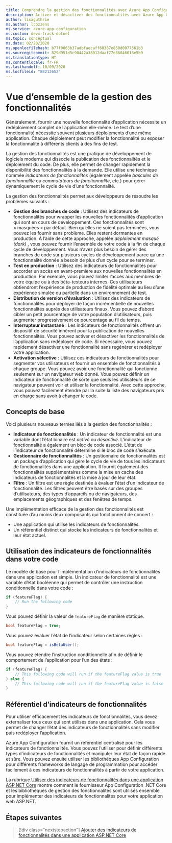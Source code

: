 ```yaml
---
title: Comprendre la gestion des fonctionnalités avec Azure App Configuration
description: Activer et désactiver des fonctionnalités avec Azure App Configuration
author: lisaguthrie
ms.author: lcozzens
ms.service: azure-app-configuration
ms.custom: devx-track-dotnet
ms.topic: conceptual
ms.date: 02/20/2020
ms.openlocfilehash: b77f0063b37adbfaecaff68387e858d0077561b3
ms.sourcegitcommit: 829d951d5c90442a38012daaf77e86046018e5b9
ms.translationtype: HT
ms.contentlocale: fr-FR
ms.lasthandoff: 10/09/2020
ms.locfileid: "88212652"
---
```

# <a name="feature-management-overview"></a>Vue d’ensemble de la gestion des fonctionnalités

Généralement, fournir une nouvelle fonctionnalité d’application nécessite un redéploiement complet de l’application elle-même. Le test d’une fonctionnalité nécessite souvent plusieurs déploiements d’une même application.  Chaque déploiement peut modifier la fonctionnalité ou exposer la fonctionnalité à différents clients à des fins de test.  

La gestion des fonctionnalités est une pratique de développement de logiciels moderne qui dissocie la publication des fonctionnalités et le déploiement du code. De plus, elle permet de changer rapidement la disponibilité des fonctionnalités à la demande. Elle utilise une technique nommée *indicateurs de fonctionnalités* (également appelée *bascules de fonctionnalité* ou *commutateurs de fonctionnalité*, etc.) pour gérer dynamiquement le cycle de vie d’une fonctionnalité.

La gestion des fonctionnalités permet aux développeurs de résoudre les problèmes suivants :

* **Gestion des branches de code** : Utilisez des indicateurs de fonctionnalités pour wrapper les nouvelles fonctionnalités d’application qui sont en cours de développement. Ces fonctionnalités sont « masquées » par défaut. Bien qu’elles ne soient pas terminées, vous pouvez les fournir sans problème. Elles restent dormantes en production. À l’aide de cette approche, appelée *déploiement masqué (dark)* , vous pouvez fournir l’ensemble de votre code à la fin de chaque cycle de développement. Vous n’avez plus besoin de gérer des branches de code sur plusieurs cycles de développement parce qu’une fonctionnalité donnée a besoin de plus d’un cycle pour se terminer.
* **Test en production** : Utilisez des indicateurs de fonctionnalités pour accorder un accès en avant-première aux nouvelles fonctionnalités en production. Par exemple, vous pouvez limiter l’accès aux membres de votre équipe ou à des bêta-testeurs internes. Ces utilisateurs obtiendront l’expérience de production de fidélité optimale au lieu d’une expérience simulée ou partielle dans un environnement de test.
* **Distribution de version d’évaluation** : Utilisez des indicateurs de fonctionnalités pour déployer de façon incrémentielle de nouvelles fonctionnalités auprès des utilisateurs finaux. Vous pouvez d’abord cibler un petit pourcentage de votre population d’utilisateurs, puis augmenter progressivement ce pourcentage au fil du temps.
* **Interrupteur instantané** : Les indicateurs de fonctionnalités offrent un dispositif de sécurité inhérent pour la publication de nouvelles fonctionnalités. Vous pouvez activer et désactiver les fonctionnalités de l’application sans redéployer de code. Si nécessaire, vous pouvez rapidement désactiver une fonctionnalité sans regénérer et redéployer votre application.
* **Activation sélective** : Utilisez ces indicateurs de fonctionnalités pour segmenter vos utilisateurs et fournir un ensemble de fonctionnalités à chaque groupe. Vous pouvez avoir une fonctionnalité qui fonctionne seulement sur un navigateur web donné. Vous pouvez définir un indicateur de fonctionnalité de sorte que seuls les utilisateurs de ce navigateur peuvent voir et utiliser la fonctionnalité. Avec cette approche, vous pouvez facilement étendre par la suite la liste des navigateurs pris en charge sans avoir à changer le code.

## <a name="basic-concepts"></a>Concepts de base

Voici plusieurs nouveaux termes liés à la gestion des fonctionnalités :

* **Indicateur de fonctionnalités** : Un indicateur de fonctionnalité est une variable dont l’état binaire est *activé* ou *désactivé*. L’indicateur de fonctionnalité a également un bloc de code associé. L’état de l’indicateur de fonctionnalité détermine si le bloc de code s’exécute.
* **Gestionnaire de fonctionnalités** : Un gestionnaire de fonctionnalités est un package d’application qui gère le cycle de vie de tous les indicateurs de fonctionnalités dans une application. Il fournit également des fonctionnalités supplémentaires comme la mise en cache des indicateurs de fonctionnalités et la mise à jour de leur état.
* **Filtre** : Un filtre est une règle destinée à évaluer l’état d’un indicateur de fonctionnalité. Les filtres peuvent être basés sur des groupes d’utilisateurs, des types d’appareils ou de navigateurs, des emplacements géographiques et des fenêtres de temps.

Une implémentation efficace de la gestion des fonctionnalités est constituée d’au moins deux composants qui fonctionnent de concert :

* Une application qui utilise les indicateurs de fonctionnalités.
* Un référentiel distinct qui stocke les indicateurs de fonctionnalités et leur état actuel.

## <a name="using-feature-flags-in-your-code"></a>Utilisation des indicateurs de fonctionnalités dans votre code

Le modèle de base pour l’implémentation d’indicateurs de fonctionnalités dans une application est simple. Un indicateur de fonctionnalité est une variable d’état booléenne qui permet de contrôler une instruction conditionnelle dans votre code :

```csharp
if (featureFlag) {
    // Run the following code
}
```

Vous pouvez définir la valeur de `featureFlag` de manière statique.

```csharp
bool featureFlag = true;
```

Vous pouvez évaluer l’état de l’indicateur selon certaines règles :

```csharp
bool featureFlag = isBetaUser();
```

Vous pouvez étendre l’instruction conditionnelle afin de définir le comportement de l’application pour l’un des états :

```csharp
if (featureFlag) {
    // This following code will run if the featureFlag value is true
} else {
    // This following code will run if the featureFlag value is false
}
```

## <a name="feature-flag-repository"></a>Référentiel d’indicateurs de fonctionnalités

Pour utiliser efficacement les indicateurs de fonctionnalités, vous devez externaliser tous ceux qui sont utilisés dans une application. Cela vous permet de changer l’état des indicateurs de fonctionnalités sans modifier puis redéployer l’application.

Azure App Configuration fournit un référentiel centralisé pour les indicateurs de fonctionnalités. Vous pouvez l’utiliser pour définir différents types d’indicateurs de fonctionnalités et manipuler leur état de façon rapide et sûre. Vous pouvez ensuite utiliser les bibliothèques App Configuration pour différents frameworks de langage de programmation pour accéder facilement à ces indicateurs de fonctionnalités à partir de votre application.

La rubrique [Utiliser des indicateurs de fonctionnalités dans une application ASP.NET Core](./use-feature-flags-dotnet-core.md) montre comment le fournisseur App Configuration .NET Core et les bibliothèques de gestion des fonctionnalités sont utilisés ensemble pour implémenter des indicateurs de fonctionnalités pour votre application web ASP.NET.

## <a name="next-steps"></a>Étapes suivantes

> [!div class="nextstepaction"]
> [Ajouter des indicateurs de fonctionnalités dans une application ASP.NET Core](./quickstart-feature-flag-aspnet-core.md)  
